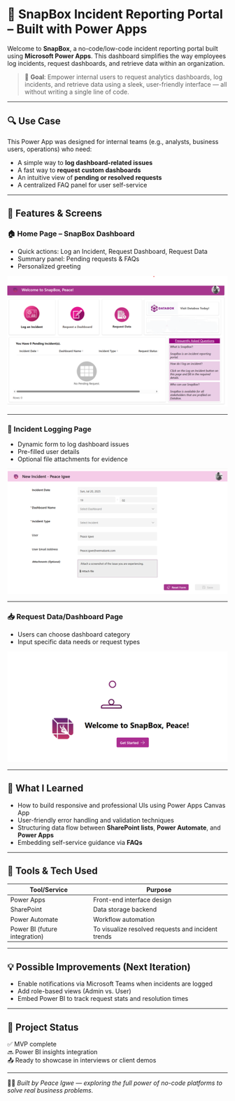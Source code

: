# 🚨 SnapBox Incident Reporting Portal – Built with Power Apps

Welcome to **SnapBox**, a no-code/low-code incident reporting portal built using **Microsoft Power Apps**. This dashboard simplifies the way employees log incidents, request dashboards, and retrieve data within an organization.

> 📌 **Goal**: Empower internal users to request analytics dashboards, log incidents, and retrieve data using a sleek, user-friendly interface — all without writing a single line of code.

---

## 🔍 Use Case

This Power App was designed for internal teams (e.g., analysts, business users, operations) who need:

- A simple way to **log dashboard-related issues**
- A fast way to **request custom dashboards**
- An intuitive view of **pending or resolved requests**
- A centralized FAQ panel for user self-service

---

## 🧱 Features & Screens

### 🏠 Home Page – SnapBox Dashboard
- Quick actions: Log an Incident, Request Dashboard, Request Data
- Summary panel: Pending requests & FAQs
- Personalized greeting

![Home Page](https://github.com/Peace-Igwe/Power-App-Dashboard/blob/main/Power-app-dashboard/assets/Home-page-Request-Portal.png?raw=true)

---

### 📝 Incident Logging Page
- Dynamic form to log dashboard issues
- Pre-filled user details
- Optional file attachments for evidence

![Incident Page](https://github.com/Peace-Igwe/Power-App-Dashboard/blob/main/Power-app-dashboard/assets/Incident-Page.png?raw=true)

---

### 📥 Request Data/Dashboard Page
- Users can choose dashboard category
- Input specific data needs or request types

![Request Portal](https://github.com/Peace-Igwe/Power-App-Dashboard/blob/main/Power-app-dashboard/assets/Request-portal.png?raw=true)

---

## 🧠 What I Learned

- How to build responsive and professional UIs using Power Apps Canvas App
- User-friendly error handling and validation techniques
- Structuring data flow between **SharePoint lists**, **Power Automate**, and **Power Apps**
- Embedding self-service guidance via **FAQs**

---

## 🔧 Tools & Tech Used

| Tool/Service | Purpose |
|--------------|---------|
| Power Apps   | Front-end interface design |
| SharePoint   | Data storage backend |
| Power Automate | Workflow automation |
| Power BI (future integration) | To visualize resolved requests and incident trends |

---

## 💡 Possible Improvements (Next Iteration)

- Enable notifications via Microsoft Teams when incidents are logged
- Add role-based views (Admin vs. User)
- Embed Power BI to track request stats and resolution times

---

## 📌 Project Status

✅ MVP complete  
🔜 Power BI insights integration  
📤 Ready to showcase in interviews or client demos

---

👩‍💻 _Built by Peace Igwe — exploring the full power of no-code platforms to solve real business problems._
